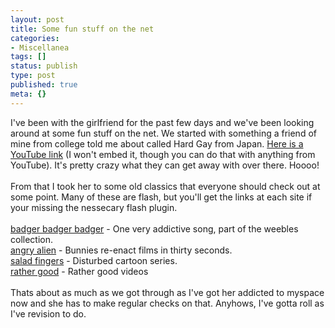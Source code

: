 ```yaml
---
layout: post
title: Some fun stuff on the net
categories:
- Miscellanea
tags: []
status: publish
type: post
published: true
meta: {}
---
```

I've been with the girlfriend for the past few days and we've been looking around at some fun stuff on the net. We started with something a friend of mine from college told me about called Hard Gay from Japan. <a href="http://www.youtube.com/watch?v=-aiHJgvlTu4&amp;search=Hard%20Gay%20haado%20gei%20razor%20ramon%20HG%20bakafish%20yahoo%20yahoo%21%20bakuten%20english%20subtitles%20subs">Here is a YouTube link</a> (I won't embed it, though you can do that with anything from YouTube). It's pretty crazy what they can get away with over there. Hoooo!<br /><br />From that I took her to some old classics that everyone should check out at some point. Many of these are flash,  but you'll get the links at each site if your missing the nessecary flash plugin.<br /><br /><a href="http://www.badgerbadgerbadger.com/">badger badger badger</a> - One very addictive song, part of the weebles collection.<br /><a href="http://angryalien.com">angry alien</a> - Bunnies re-enact films in thirty seconds.<br /><a href="http://www.newgrounds.com/collection/saladfingers.html">salad fingers</a> - Disturbed cartoon series.<br /><a href="http://rathergood.com">rather good</a> - Rather good videos<br /><br />Thats about as much as we got through as I've got her addicted to myspace now and she has to make regular checks on that. Anyhows, I've gotta roll as I've revision to do.
